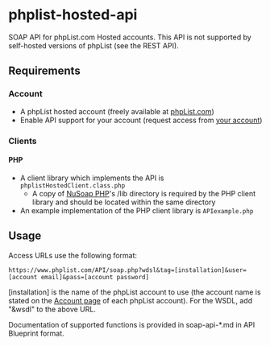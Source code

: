 # phplist-hosted-api

SOAP API for phpList.com Hosted accounts. This API is not supported by self-hosted versions of phpList (see the REST API).

## Requirements

### Account

+ A phpList hosted account (freely available at [phpList.com](http://phplist.com/signup))
+ Enable API support for your account (request access from [your account](https://phplist.com/contactus))

### Clients

#### PHP

+ A client library which implements the API is `phplistHostedClient.class.php`
  + A copy of [NuSoap PHP](https://sourceforge.net/projects/nusoap/)'s /lib directory is required by the PHP client library and should be located within the same directory
+ An example implementation of the PHP client library is `APIexample.php`

## Usage

Access URLs use the following format:

`https://www.phplist.com/API/soap.php?wdsl&tag=[installation]&user=[account email]&pass=[account password]`

[installation] is the name of the phpList account to use (the account name is stated on the [Account page](https://phplist.com/myaccount) of each phpList account). For the WSDL, add "&wsdl" to the above URL.

Documentation of supported functions is provided in soap-api-\*.md in API Blueprint format.
